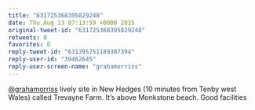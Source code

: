 ```yaml
---
title: "631725368395829248"
date: Thu Aug 13 07:13:59 +0000 2015
original-tweet-id: "631725368395829248"
retweets: 0
favorites: 0
reply-tweet-id: "631395751189307394"
reply-user-id: "39462645"
reply-user-screen-name: "grahamorriss"
---
```

<a href="https://twitter.com/grahamorriss">@grahamorriss</a> lively site in New Hedges (10 minutes from Tenby west Wales) called Trevayne Farm. It’s above Monkstone beach. Good facilities
